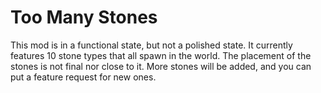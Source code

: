 # Too Many Stones

This mod is in a functional state, but not a polished state. It currently features 10 stone types that all spawn in the world. The placement of the stones is not final nor close to it. More stones will be added, and you can put a feature request for new ones.